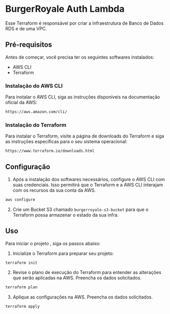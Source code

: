 # BurgerRoyale Auth Lambda

Esse Terraform é responsável por criar a infraestrutura de Banco de Dados RDS e de uma VPC.

## Pré-requisitos

Antes de começar, você precisa ter os seguintes softwares instalados:

- AWS CLI
- Terraform

### Instalação do AWS CLI

Para instalar o AWS CLI, siga as instruções disponíveis na documentação oficial da AWS:

```bash
https://aws.amazon.com/cli/
```

### Instalação do Terraform

Para instalar o Terraform, visite a página de downloads do Terraform e siga as instruções específicas para o seu sistema operacional:

```bash
https://www.terraform.io/downloads.html
```

## Configuração

1. Após a instalação dos softwares necessários, configure o AWS CLI com suas credenciais. Isso permitirá que o Terraform e a AWS CLI interajam com os recursos da sua conta da AWS.

```bash
aws configure
```

2. Crie um Bucket S3 chamado `burgerroyale-s3-bucket` para que o Terraform possa armazenar o estado da sua infra.

## Uso

Para iniciar o projeto , siga os passos abaixo:

1. Inicialize o Terraform para preparar seu projeto:

```bash
terraform init
```

2. Revise o plano de execução do Terraform para entender as alterações que serão aplicadas na AWS. Preencha os dados solicitados.

```bash
terraform plan 
```

3. Aplique as configurações na AWS. Preencha os dados solicitados.

```bash
terraform apply
```